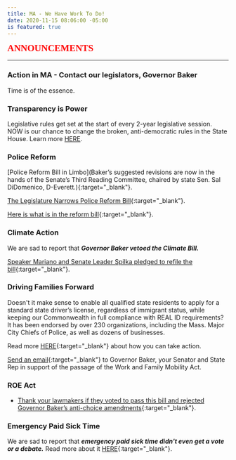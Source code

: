 ```yaml
---
title: MA - We Have Work To Do!
date: 2020-11-15 08:06:00 -05:00
is featured: true
---
```


<span style="font-family:Papyrus; font-size:1.5em; color:red;">**ANNOUNCEMENTS**</span>

---

### Action in MA -  Contact our legislators, Governor Baker

Time is of the essence.

### Transparency is Power

Legislative rules get set at the start of every 2-year legislative session. NOW is our chance to change the broken, anti-democratic rules in the State House. Learn more [HERE](https://actonmass.org/the-campaign/).

### Police Reform

\[Police Reform Bill in Limbo\](Baker’s suggested revisions are now in the hands of the Senate’s Third Reading Committee, chaired by state Sen. Sal DiDomenico, D-Everett.){:target="_blank"}.

[The Legislature Narrows Police Reform Bill](https://www.progressivemass.com/ma-police-senate-baker){:target="_blank"}.

[Here is what is in the reform bill](https://www.progressivemass.com/police-reform-bill-conference-report-2020){:target="_blank"}.

### Climate Action

We are sad to report that ***Governor Baker vetoed the Climate Bill.***

[Speaker Mariano and Senate Leader Spilka pledged to refile the bill](https://www.wbur.org/earthwhile/2021/01/13/house-speaker-mariano-refile-climate-bill-baker-veto){:target="_blank"}.  


### Driving Families Forward

Doesn't it make sense to enable all qualified state residents to apply for a standard state driver’s license, regardless of immigrant status, while keeping our Commonwealth in full compliance with REAL ID requirements?  It has been endorsed by over 230 organizations, including the Mass. Major City Chiefs of Police, as well as dozens of businesses.

Read more [HERE](https://www.miracoalition.org/get-involved/drivers-licenses/){:target="_blank"} about how you can take action.

[Send an email](https://actionnetwork.org/letters/dff-letter?source=direct_link&){:target="_blank"} to Governor Baker, your Senator and State Rep in support of the passage of the Work and Family Mobility Act.

### ROE Act

* [Thank your lawmakers if they voted to pass this bill and rejected Governor Baker’s anti-choice amendments](https://malegislature.gov/search/findmylegislator){:target="_blank"}.  

### Emergency Paid Sick Time

We are sad to report that ***emergency paid sick time didn't even get a vote or a debate.***
Read more about it [HERE](https://www.progressivemass.com/nov-2020-house-budget-roll-call){:target="_blank"}.
